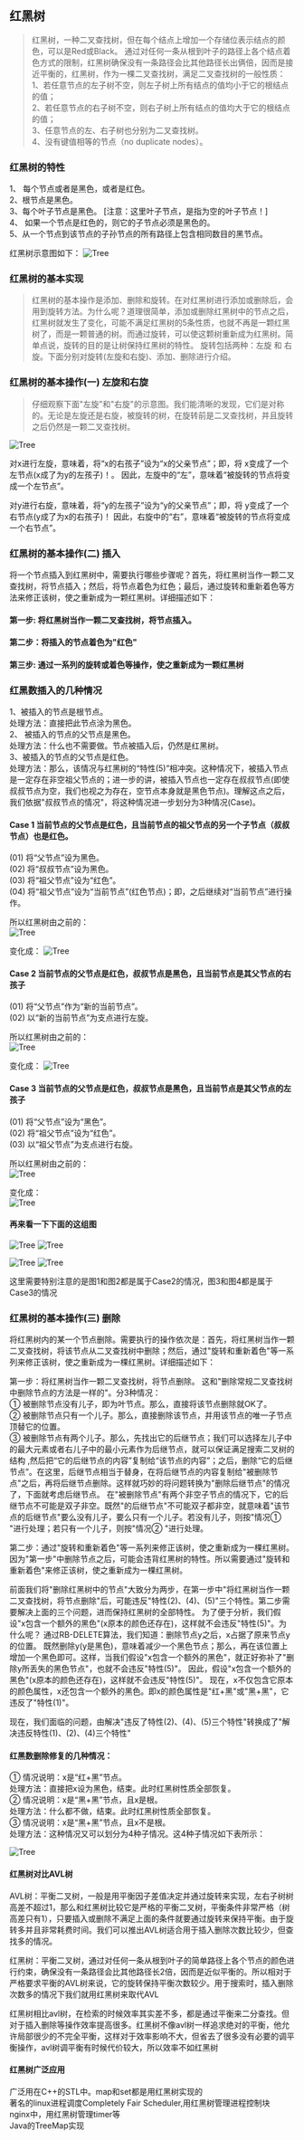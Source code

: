 ## 红黑树 

> 红黑树，一种二叉查找树，但在每个结点上增加一个存储位表示结点的颜色，可以是Red或Black。
通过对任何一条从根到叶子的路径上各个结点着色方式的限制，红黑树确保没有一条路径会比其他路径长出俩倍，因而是接近平衡的，红黑树，作为一棵二叉查找树，满足二叉查找树的一般性质：      
1、若任意节点的左子树不空，则左子树上所有结点的值均小于它的根结点的值；     
2、若任意节点的右子树不空，则右子树上所有结点的值均大于它的根结点的值；   
3、任意节点的左、右子树也分别为二叉查找树。   
4、没有键值相等的节点（no duplicate nodes）。   

### 红黑树的特性
1、 每个节点或者是黑色，或者是红色。         
2、根节点是黑色。     
3、每个叶子节点是黑色。 [注意：这里叶子节点，是指为空的叶子节点！]         
4、 如果一个节点是红色的，则它的子节点必须是黑色的。         
5、从一个节点到该节点的子孙节点的所有路径上包含相同数目的黑节点。             

红黑树示意图如下：
![Tree](../../../res/Tree/RBTree/rbTree_demo.jpg)


### 红黑树的基本实现

>红黑树的基本操作是添加、删除和旋转。在对红黑树进行添加或删除后，会用到旋转方法。为什么呢？道理很简单，添加或删除红黑树中的节点之后，红黑树就发生了变化，可能不满足红黑树的5条性质，也就不再是一颗红黑树了，而是一颗普通的树。而通过旋转，可以使这颗树重新成为红黑树。简单点说，旋转的目的是让树保持红黑树的特性。
旋转包括两种：左旋 和 右旋。下面分别对旋转(左旋和右旋)、添加、删除进行介绍。

### 红黑树的基本操作(一) 左旋和右旋

>仔细观察下面"左旋"和"右旋"的示意图。我们能清晰的发现，它们是对称的。无论是左旋还是右旋，被旋转的树，在旋转前是二叉查找树，并且旋转之后仍然是一颗二叉查找树。

![Tree](../../../res/Tree/RBTree/left_right.jpg)

对x进行左旋，意味着，将“x的右孩子”设为“x的父亲节点”；即，将 x变成了一个左节点(x成了为y的左孩子)！。 因此，左旋中的“左”，意味着“被旋转的节点将变成一个左节点”。

对y进行右旋，意味着，将“y的左孩子”设为“y的父亲节点”；即，将 y变成了一个右节点(y成了为x的右孩子)！ 因此，右旋中的“右”，意味着“被旋转的节点将变成一个右节点”。

### 红黑树的基本操作(二) 插入

将一个节点插入到红黑树中，需要执行哪些步骤呢？首先，将红黑树当作一颗二叉查找树，将节点插入；然后，将节点着色为红色；最后，通过旋转和重新着色等方法来修正该树，使之重新成为一颗红黑树。详细描述如下：

#### 第一步: 将红黑树当作一颗二叉查找树，将节点插入。
#### 第二步：将插入的节点着色为"红色"
#### 第三步: 通过一系列的旋转或着色等操作，使之重新成为一颗红黑树

### 红黑数插入的几种情况

1、被插入的节点是根节点。        
处理方法：直接把此节点涂为黑色。  
2、 被插入的节点的父节点是黑色。        
处理方法：什么也不需要做。节点被插入后，仍然是红黑树。         
3、被插入的节点的父节点是红色。                 
处理方法：那么，该情况与红黑树的“特性(5)”相冲突。这种情况下，被插入节点是一定存在非空祖父节点的；进一步的讲，被插入节点也一定存在叔叔节点(即使叔叔节点为空，我们也视之为存在，空节点本身就是黑色节点)。理解这点之后，我们依据"叔叔节点的情况"，将这种情况进一步划分为3种情况(Case)。 

#### Case 1    当前节点的父节点是红色，且当前节点的祖父节点的另一个子节点（叔叔节点）也是红色。    
(01) 将“父节点”设为黑色。  
(02) 将“叔叔节点”设为黑色。  
(03) 将“祖父节点”设为“红色”。  
(04) 将“祖父节点”设为“当前节点”(红色节点)；即，之后继续对“当前节点”进行操作。  

所以红黑树由之前的：    
![Tree](../../../res/Tree/RBTree/insert_case1_left.png)      

变化成： 
![Tree](../../../res/Tree/RBTree/insert_case1_right.png)   

#### Case 2    当前节点的父节点是红色，叔叔节点是黑色，且当前节点是其父节点的右孩子    
(01) 将“父节点”作为“新的当前节点”。          
(02) 以“新的当前节点”为支点进行左旋。            

所以红黑树由之前的：      
![Tree](../../../res/Tree/RBTree/insert_case2_left.png)     

变化成： 
![Tree](../../../res/Tree/RBTree/insert_case2_right.png)   

#### Case 3    当前节点的父节点是红色，叔叔节点是黑色，且当前节点是其父节点的左孩子    
(01) 将“父节点”设为“黑色”。              
(02) 将“祖父节点”设为“红色”。             
(03) 以“祖父节点”为支点进行右旋。          

所以红黑树由之前的：    
![Tree](../../../res/Tree/RBTree/insert_case3_left.png)     

变化成：    
![Tree](../../../res/Tree/RBTree/insert_case3_right.png)   

#### 再来看一下下面的这组图

![Tree](../../../res/Tree/RBTree/case2_left.png)                              ![Tree](../../../res/Tree/RBTree/case2_right.png)   

![Tree](../../../res/Tree/RBTree/case3_left.png)                              ![Tree](../../../res/Tree/RBTree/case3_right.png)   

这里需要特别注意的是图1和图2都是属于Case2的情况，图3和图4都是属于Case3的情况

### 红黑树的基本操作(三) 删除

将红黑树内的某一个节点删除。需要执行的操作依次是：首先，将红黑树当作一颗二叉查找树，将该节点从二叉查找树中删除；然后，通过"旋转和重新着色"等一系列来修正该树，使之重新成为一棵红黑树。详细描述如下：

第一步：将红黑树当作一颗二叉查找树，将节点删除。
这和"删除常规二叉查找树中删除节点的方法是一样的"。分3种情况：    
① 被删除节点没有儿子，即为叶节点。那么，直接将该节点删除就OK了。          
② 被删除节点只有一个儿子。那么，直接删除该节点，并用该节点的唯一子节点顶替它的位置。         
③ 被删除节点有两个儿子。那么，先找出它的后继节点；我们可以选择左儿子中的最大元素或者右儿子中的最小元素作为后继节点，就可以保证满足搜索二叉树的结构 ,然后把“它的后继节点的内容”复制给“该节点的内容”；之后，删除“它的后继节点”。在这里，后继节点相当于替身，在将后继节点的内容复制给"被删除节点"之后，再将后继节点删除。这样就巧妙的将问题转换为"删除后继节点"的情况了，下面就考虑后继节点。 在"被删除节点"有两个非空子节点的情况下，它的后继节点不可能是双子非空。既然"的后继节点"不可能双子都非空，就意味着"该节点的后继节点"要么没有儿子，要么只有一个儿子。若没有儿子，则按"情况① "进行处理；若只有一个儿子，则按"情况② "进行处理。

第二步：通过"旋转和重新着色"等一系列来修正该树，使之重新成为一棵红黑树。
因为"第一步"中删除节点之后，可能会违背红黑树的特性。所以需要通过"旋转和重新着色"来修正该树，使之重新成为一棵红黑树。

前面我们将"删除红黑树中的节点"大致分为两步，在第一步中"将红黑树当作一颗二叉查找树，将节点删除"后，可能违反"特性(2)、(4)、(5)"三个特性。第二步需要解决上面的三个问题，进而保持红黑树的全部特性。
为了便于分析，我们假设"x包含一个额外的黑色"(x原本的颜色还存在)，这样就不会违反"特性(5)"。为什么呢？
通过RB-DELETE算法，我们知道：删除节点y之后，x占据了原来节点y的位置。 既然删除y(y是黑色)，意味着减少一个黑色节点；那么，再在该位置上增加一个黑色即可。这样，当我们假设"x包含一个额外的黑色"，就正好弥补了"删除y所丢失的黑色节点"，也就不会违反"特性(5)"。 因此，假设"x包含一个额外的黑色"(x原本的颜色还存在)，这样就不会违反"特性(5)"。
现在，x不仅包含它原本的颜色属性，x还包含一个额外的黑色。即x的颜色属性是"红+黑"或"黑+黑"，它违反了"特性(1)"。

现在，我们面临的问题，由解决"违反了特性(2)、(4)、(5)三个特性"转换成了"解决违反特性(1)、(2)、(4)三个特性"

#### 红黑数删除修复的几种情况：        
① 情况说明：x是“红+黑”节点。          
处理方法：直接把x设为黑色，结束。此时红黑树性质全部恢复。            
② 情况说明：x是“黑+黑”节点，且x是根。            
处理方法：什么都不做，结束。此时红黑树性质全部恢复。           
③ 情况说明：x是“黑+黑”节点，且x不是根。             
处理方法：这种情况又可以划分为4种子情况。这4种子情况如下表所示：                      

![Tree](../../../res/Tree/RBTree/delete_case1.png)   


#### 红黑树对比AVL树

AVL树：平衡二叉树，一般是用平衡因子差值决定并通过旋转来实现，左右子树树高差不超过1，那么和红黑树比较它是严格的平衡二叉树，平衡条件非常严格（树高差只有1），只要插入或删除不满足上面的条件就要通过旋转来保持平衡。由于旋转多并且非常耗费时间。我们可以推出AVL树适合用于插入删除次数比较少，但查找多的情况。

红黑树：平衡二叉树，通过对任何一条从根到叶子的简单路径上各个节点的颜色进行约束，确保没有一条路径会比其他路径长2倍，因而是近似平衡的。所以相对于严格要求平衡的AVL树来说，它的旋转保持平衡次数较少。用于搜索时，插入删除次数多的情况下我们就用红黑树来取代AVL

红黑树相比avl树，在检索的时候效率其实差不多，都是通过平衡来二分查找。但对于插入删除等操作效率提高很多。红黑树不像avl树一样追求绝对的平衡，他允许局部很少的不完全平衡，这样对于效率影响不大，但省去了很多没有必要的调平衡操作，avl树调平衡有时候代价较大，所以效率不如红黑树

#### 红黑树广泛应用  
广泛用在C++的STL中。map和set都是用红黑树实现的    
著名的linux进程调度Completely Fair Scheduler,用红黑树管理进程控制块    
nginx中，用红黑树管理timer等    
Java的TreeMap实现    

